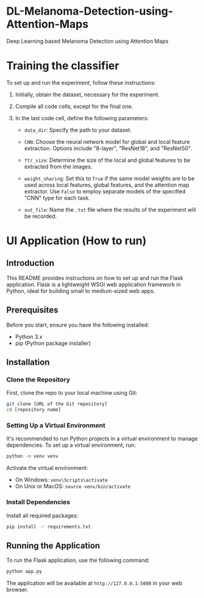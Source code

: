 # DL-Melanoma-Detection-using-Attention-Maps
Deep Learning based Melanoma Detection using Attention Maps

# Training the classifier

To set up and run the experiment, follow these instructions:

1. Initially, obtain the dataset, necessary for the experiment.

2. Compile all code cells, except for the final one.

2. In the last code cell, define the following parameters:

   - `data_dir`: Specify the path to your dataset.

   - `CNN`: Choose the neural network model for global and local feature extraction. Options include "8-layer", "ResNet18", and "ResNet50".

   - `ftr_size`: Determine the size of the local and global features to be extracted from the images.

   - `weight_sharing`: Set this to `True` if the same model weights are to be used across local features, global features, and the attention map extractor. Use `False` to employ separate models of the specified "CNN" type for each task.

   - `out_file`: Name the `.txt` file where the results of the experiment will be recorded. 


# UI Application (How to run)

## Introduction
This README provides instructions on how to set up and run the Flask application. Flask is a lightweight WSGI web application framework in Python, ideal for building small to medium-sized web apps.

## Prerequisites
Before you start, ensure you have the following installed:
- Python 3.x
- pip (Python package installer)

## Installation

### Clone the Repository
First, clone the repo to your local machine using Git:
```bash
git clone [URL of the Git repository]
cd [repository name]
```

### Setting Up a Virtual Environment
It's recommended to run Python projects in a virtual environment to manage dependencies. To set up a virtual environment, run:
```bash
python -m venv venv
```
Activate the virtual environment:
- On Windows: `venv\Scripts\activate`
- On Unix or MacOS: `source venv/bin/activate`

### Install Dependencies
Install all required packages:
```bash
pip install -r requirements.txt
```

## Running the Application
To run the Flask application, use the following command:
```bash
python app.py
```
The application will be available at `http://127.0.0.1:5000` in your web browser.
